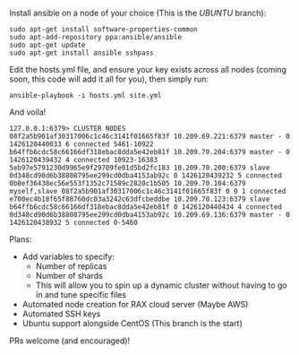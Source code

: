 Install ansible on a node of your choice (This is the *UBUNTU* branch):

```
sudo apt-get install software-properties-common
sudo apt-add-repository ppa:ansible/ansible
sudo apt-get update
sudo apt-get install ansible sshpass
```

Edit the hosts.yml file, and ensure your key exists across all nodes (coming soon, this code will add it all for you), then simply run:

```
ansible-playbook -i hosts.yml site.yml
```

And voila!

```
127.0.0.1:6379> CLUSTER NODES
08f2a5b901af30317006c1c46c3141f01665f83f 10.209.69.221:6379 master - 0 1426120440033 6 connected 5461-10922
b64ffb6cdc58c66166df318ebac8dda5e42eb81f 10.209.70.204:6379 master - 0 1426120439432 4 connected 10923-16383
5eb97e5791230d9965e9f29709fe01d5bd2fc183 10.209.70.200:6379 slave 0d348cd90d6b38808795ee299cd0dba4153ab92c 0 1426120439232 5 connected
0b0ef36438ec56e553f1352c71589c2820c1b505 10.209.70.104:6379 myself,slave 08f2a5b901af30317006c1c46c3141f01665f83f 0 0 1 connected
e700ec4b18f65f88760dc03a3242c63dfcbeddbe 10.209.70.123:6379 slave b64ffb6cdc58c66166df318ebac8dda5e42eb81f 0 1426120440434 4 connected
0d348cd90d6b38808795ee299cd0dba4153ab92c 10.209.69.136:6379 master - 0 1426120438932 5 connected 0-5460
```

Plans:

- Add variables to specify:
  - Number of replicas
  - Number of shards
  - This will allow you to spin up a dynamic cluster without having to go in and tune specific files
- Automated node creation for RAX cloud server (Maybe AWS)
- Automated SSH keys
- Ubuntu support alongside CentOS (This branch is the start)
 

PRs welcome (and encouraged)!
